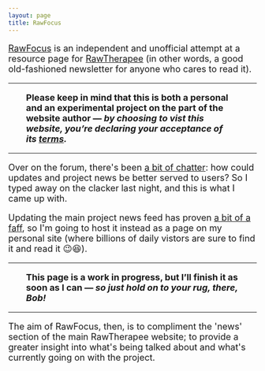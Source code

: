 ```yaml
---
layout: page
title: RawFocus
---
```


<font size="4">

<a href="https://martbetz.github.io/WIP/rawfocus.html">RawFocus</a> is an independent and unofficial attempt at a resource page for <a href="https://rawtherapee.com">RawTherapee</a> (in other words, a good old-fashioned newsletter for anyone who cares to read it). 

<p><hr><span style="display:block; margin-left:2em; margin-right:2em">
<b>Please keep in mind that this is both a personal and an experimental project on the part of the website author — <i>by choosing to vist this website, you’re declaring your acceptance of its <a href="https://martbetz.github.io/terms-and-conditions.html#terms">terms</a>.</i></b>
</span><hr></p>

<p>
Over on the forum, there's been <a href="https://discuss.pixls.us/t/news-about-rawtherapee-development/41749?u=martbetz">a bit of chatter</a>: how could updates and project news be better served to users? So I typed away on the clacker last night, and this is what I came up with.
</p>

<p>
Updating the main project news feed has proven <a href="https://discuss.pixls.us/t/news-about-rawtherapee-development/41749/93?u=martbetz">a bit of a faff</a>, so I'm going to host it instead as a page on my personal site (where billions of daily vistors are sure to find it and read it 😉😆).
</p>

<hr><p><span style="display:block; margin-left:2em; margin-right:2em">
<b>This page is a work in progress, but I’ll finish it  as soon as I can — <i>so just hold on to your rug, there, Bob!</i></b>
</span><hr></p>

The aim of RawFocus, then, is to compliment the 'news' section of the main RawTherapee website; to provide a greater insight into what's being talked about and what's currently going on with the project. 

</font>


<!--

### RawTherapee? What's that? ###

[RawTherapee](https://rawtherapee.com) is a powerful image-processing tool that's free and open source.

-->
